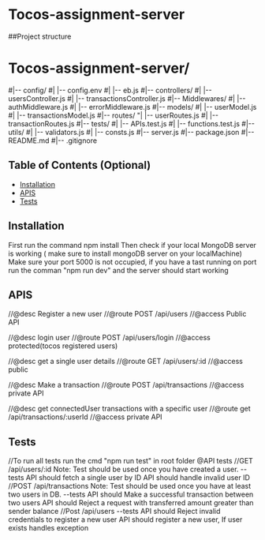 # Tocos-assignment-server

##Project structure


# Tocos-assignment-server/
#|-- config/
#|   |-- config.env
#|   |-- eb.js
#|-- controllers/
#|   |-- usersController.js
#|   |-- transactionsController.js
#|-- Middlewares/
#|   |-- authMiddleware.js
#|   |-- errorMiddleware.js
#|-- models/
#|   |-- userModel.js
#|   |-- transactionsModel.js
#|-- routes/
"|   |-- userRoutes.js
#|   |-- transactionRoutes.js
#|-- tests/
#|   |-- APIs.test.js
#|   |-- functions.test.js
#|-- utils/
#|   |-- validators.js
#|   |-- consts.js
#|-- server.js
#|-- package.json
#|-- README.md
#|-- .gitignore

## Table of Contents (Optional)

- [Installation](#installation)
- [APIS](#APIS)
- [Tests](#Tests)

## Installation

First run the command npm install 
Then check if your local MongoDB server is working ( make sure to install mongoDB server on your localMachine)
Make sure your port 5000 is not occupied, if you have a tast running on port
run the comman "npm run dev" and the server should start working

## APIS

//@desc     Register a new user
//@route    POST /api/users
//@access   Public API

//@desc     login user
//@route    POST /api/users/login
//@access   protected(tocos registered users)


//@desc     get a single user details
//@route    GET /api/users/:id
//@access   public

//@desc     Make a transaction
//@route    POST /api/transactions
//@access   private API


//@desc     get connectedUser transactions with a specific user
//@route    get /api/transactions/:userId
//@access   private API



## Tests
//To run all tests run the cmd "npm run test" in root folder
@API tests
//GET /api/users/:id
Note: Test should be used once you have created a user.
--tests
API should fetch a single user by ID
API should handle invalid user ID
//POST /api/transactions
Note: Test should be used once you have at least two users in DB.
--tests
API should Make a successful transaction between two users
API should Reject a request with transferred amount greater than sender balance
//Post /api/users
--tests
API should Reject invalid credentials to register a new user
API should register a new user, If user exists handles exception
